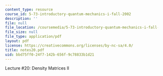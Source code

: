 ```yaml
---
content_type: resource
course_id: 5-73-introductory-quantum-mechanics-i-fall-2002
description: ''
file: null
file_location: /coursemedia/5-73-introductory-quantum-mechanics-i-fall-2002/bbd75ff024f7142b656f9c78833b1d21_notes20.pdf
file_size: null
file_type: application/pdf
layout: pdf
license: https://creativecommons.org/licenses/by-nc-sa/4.0/
title: notes20.pdf
uid: bbd75ff0-24f7-142b-656f-9c78833b1d21
---
```

Lecture #20: Density Matrices II